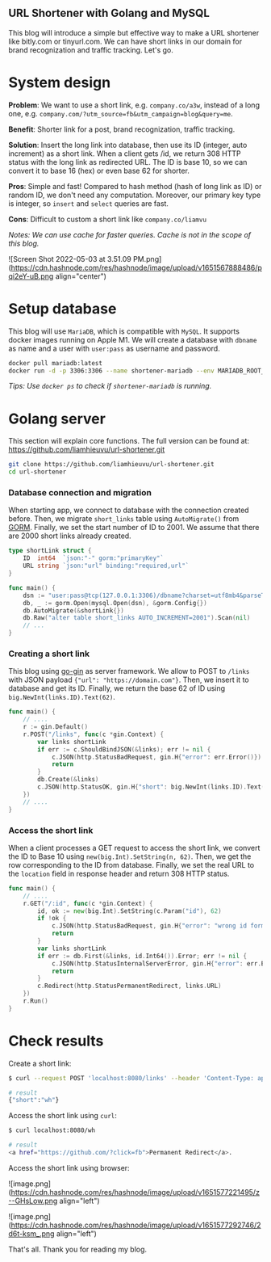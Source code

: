 ## URL Shortener with Golang and MySQL

This blog will introduce a simple but effective way to make a URL shortener like bitly.com or tinyurl.com. We can have short links in our domain for brand recognization and traffic tracking. Let's go.

# System design

**Problem**: We want to use a short link, e.g. `company.co/a3w`, instead of a long one, e.g. `company.com/?utm_source=fb&utm_campaign=blog&query=me`.

**Benefit**: Shorter link for a post, brand recognization, traffic tracking.

**Solution**: Insert the long link into database, then use its ID (integer, auto increment) as a short link. When a client gets /id, we return 308 HTTP status with the long link as redirected URL. The ID is base 10, so we can convert it to base 16 (hex) or even base 62 for shorter.

**Pros**: Simple and fast! Compared to hash method (hash of long link as ID) or random ID, we don't need any computation. Moreover, our primary key type is integer, so `insert` and `select` queries are fast.

**Cons**: Difficult to custom a short link like `company.co/liamvu`

*Notes: We can use cache for faster queries. Cache is not in the scope of this blog.*

![Screen Shot 2022-05-03 at 3.51.09 PM.png](https://cdn.hashnode.com/res/hashnode/image/upload/v1651567888486/pqi2eY-uB.png align="center")

# Setup database

This blog will use `MariaDB`, which is compatible with `MySQL`. It supports docker images running on Apple M1. We will create a database with `dbname` as name and a user with `user:pass` as username and password.

```bash
docker pull mariadb:latest
docker run -d -p 3306:3306 --name shortener-mariadb --env MARIADB_ROOT_PASSWORD=root --env MARIADB_DATABASE=dbname --env MARIADB_USER=user --env MARIADB_PASSWORD=pass mariadb:latest
```

*Tips: Use `docker ps` to check if `shortener-mariadb` is running.*

# Golang server

This section will explain core functions. The full version can be found at: https://github.com/liamhieuvu/url-shortener.git

```bash
git clone https://github.com/liamhieuvu/url-shortener.git
cd url-shortener
```

### Database connection and migration

When starting app, we connect to database with the connection created before. Then, we migrate `short_links` table using `AutoMigrate()` from [GORM](https://gorm.io). Finally, we set the start number of ID to 2001. We assume that there are 2000 short links already created. 

```go
type shortLink struct {
	ID  int64  `json:"-" gorm:"primaryKey"`
	URL string `json:"url" binding:"required,url"`
}

func main() {
	dsn := "user:pass@tcp(127.0.0.1:3306)/dbname?charset=utf8mb4&parseTime=True&loc=Local"
	db, _ := gorm.Open(mysql.Open(dsn), &gorm.Config{})
	db.AutoMigrate(&shortLink{})
	db.Raw("alter table short_links AUTO_INCREMENT=2001").Scan(nil)
	// ...
}
```

### Creating a short link

This blog using [go-gin](https://github.com/gin-gonic/gin) as server framework. We allow to POST to `/links` with JSON payload `{"url": "https://domain.com"}`. Then, we insert it to database and get its ID. Finally, we return the base 62 of ID using `big.NewInt(links.ID).Text(62)`.

```go
func main() {
	// ....
	r := gin.Default()
	r.POST("/links", func(c *gin.Context) {
		var links shortLink
		if err := c.ShouldBindJSON(&links); err != nil {
			c.JSON(http.StatusBadRequest, gin.H{"error": err.Error()})
			return
		}
		db.Create(&links)
		c.JSON(http.StatusOK, gin.H{"short": big.NewInt(links.ID).Text(62)})
	})
	// ....
}
```

### Access the short link

When a client processes a GET request to access the short link, we convert the ID to Base 10 using `new(big.Int).SetString(n, 62)`. Then, we get the row corresponding to the ID from database. Finally, we set the real URL to the `location` field in response header and return 308 HTTP status.

```go
func main() {
	// ....
	r.GET("/:id", func(c *gin.Context) {
		id, ok := new(big.Int).SetString(c.Param("id"), 62)
		if !ok {
			c.JSON(http.StatusBadRequest, gin.H{"error": "wrong id format"})
			return
		}
		var links shortLink
		if err := db.First(&links, id.Int64()).Error; err != nil {
			c.JSON(http.StatusInternalServerError, gin.H{"error": err.Error()})
			return
		}
		c.Redirect(http.StatusPermanentRedirect, links.URL)
	})
	r.Run()
}
```

# Check results

Create a short link:

```bash
$ curl --request POST 'localhost:8080/links' --header 'Content-Type: application/json' --data-raw '{"url": "https://github.com/?click=fb"}'

# result
{"short":"wh"}
```

Access the short link using `curl`:

```bash
$ curl localhost:8080/wh

# result
<a href="https://github.com/?click=fb">Permanent Redirect</a>.
```

Access the short link using browser:

![image.png](https://cdn.hashnode.com/res/hashnode/image/upload/v1651577221495/z--GHsLow.png align="left")

![image.png](https://cdn.hashnode.com/res/hashnode/image/upload/v1651577292746/2d6t-ksm_.png align="left")

That's all. Thank you for reading my blog.